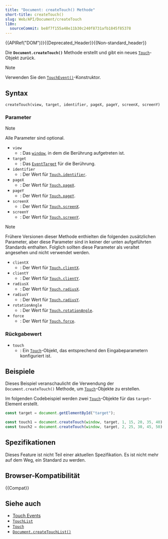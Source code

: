 ```yaml
---
title: "Document: createTouch() Methode"
short-title: createTouch()
slug: Web/API/Document/createTouch
l10n:
  sourceCommit: be8f7f155a48e11b30c240f8731afb1845f85378
---
```


{{APIRef("DOM")}}{{Deprecated_Header}}{{Non-standard_header}}

Die **`Document.createTouch()`** Methode erstellt und gibt ein neues [`Touch`](/de/docs/Web/API/Touch)-Objekt zurück.

> [!NOTE]
> Verwenden Sie den [`TouchEvent()`](/de/docs/Web/API/TouchEvent/TouchEvent)-Konstruktor.

## Syntax

```js-nolint
createTouch(view, target, identifier, pageX, pageY, screenX, screenY)
```

### Parameter

> [!NOTE]
> Alle Parameter sind optional.

- `view`
  - : Das [`window`](/de/docs/Web/API/Window), in dem die Berührung aufgetreten ist.
- `target`
  - : Das [`EventTarget`](/de/docs/Web/API/EventTarget) für die Berührung.
- `identifier`
  - : Der Wert für [`Touch.identifier`](/de/docs/Web/API/Touch/identifier).
- `pageX`
  - : Der Wert für [`Touch.pageX`](/de/docs/Web/API/Touch/pageX).
- `pageY`
  - : Der Wert für [`Touch.pageY`](/de/docs/Web/API/Touch/pageY).
- `screenX`
  - : Der Wert für [`Touch.screenX`](/de/docs/Web/API/Touch/screenX).
- `screenY`
  - : Der Wert für [`Touch.screenY`](/de/docs/Web/API/Touch/screenY).

> [!NOTE]
> Frühere Versionen dieser Methode enthielten die folgenden zusätzlichen Parameter, aber diese Parameter sind in keiner der unten aufgeführten Standards enthalten. Folglich sollten diese Parameter als veraltet angesehen und nicht verwendet werden.

- `clientX`
  - : Der Wert für [`Touch.clientX`](/de/docs/Web/API/Touch/clientX).
- `clientY`
  - : Der Wert für [`Touch.clientY`](/de/docs/Web/API/Touch/clientY).
- `radiusX`
  - : Der Wert für [`Touch.radiusX`](/de/docs/Web/API/Touch/radiusX).
- `radiusY`
  - : Der Wert für [`Touch.radiusY`](/de/docs/Web/API/Touch/radiusY).
- `rotationAngle`
  - : Der Wert für [`Touch.rotationAngle`](/de/docs/Web/API/Touch/rotationAngle).
- `force`
  - : Der Wert für [`Touch.force`](/de/docs/Web/API/Touch/force).

### Rückgabewert

- `touch`
  - : Ein [`Touch`](/de/docs/Web/API/Touch)-Objekt, das entsprechend den Eingabeparametern konfiguriert ist.

## Beispiele

Dieses Beispiel veranschaulicht die Verwendung der `Document.createTouch()` Methode, um [`Touch`](/de/docs/Web/API/Touch)-Objekte zu erstellen.

Im folgenden Codebeispiel werden zwei [`Touch`](/de/docs/Web/API/Touch)-Objekte für das `target`-Element erstellt.

```js
const target = document.getElementById("target");

const touch1 = document.createTouch(window, target, 1, 15, 20, 35, 40);
const touch2 = document.createTouch(window, target, 2, 25, 30, 45, 50);
```

## Spezifikationen

Dieses Feature ist nicht Teil einer aktuellen Spezifikation. Es ist nicht mehr auf dem Weg, ein Standard zu werden.

## Browser-Kompatibilität

{{Compat}}

## Siehe auch

- [Touch Events](/de/docs/Web/API/Touch_events)
- [`TouchList`](/de/docs/Web/API/TouchList)
- [`Touch`](/de/docs/Web/API/Touch)
- [`Document.createTouchList()`](/de/docs/Web/API/Document/createTouchList)
